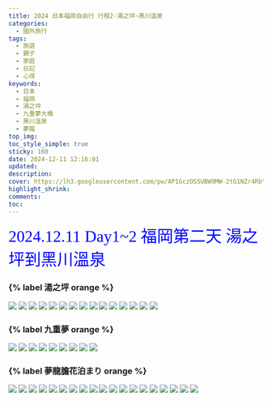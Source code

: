 ```yaml
---
title: 2024 日本福岡自由行 行程2-湯之坪~黑川溫泉
categories:
  - 國外旅行
tags:
  - 旅遊
  - 親子
  - 家庭
  - 日記
  - 心得
keywords:
  - 日本
  - 福岡
  - 湯之坪
  - 九重夢大橋
  - 黑川溫泉
  - 夢龍
top_img:
toc_style_simple: true
sticky: 160
date: 2024-12-11 12:16:01
updated:
description:
cover: https://lh3.googleusercontent.com/pw/AP1GczOSSUBW9MW-2tG1NZr4RbYo3eSojOxqPNGpL6ctw1nqU4wWi7MevZtey_fNl9XuNhKPpq8fbABx1jGgk7uQ7GkX2_J7U6yc-ldnWgjpydkoDAD37F0=w1920-h1080
highlight_shrink:
comments:
toc:
---
```


<font face="標楷體" color="blue" size="6px">2024.12.11 Day1~2 福岡第二天 湯之坪到黑川溫泉</font>

### {% label 湯之坪 orange %}

![](https://lh3.googleusercontent.com/pw/AP1GczNzJAyN42z3iHXa1cIxe-Gd4MdgyJSszVtg0M-AdakuWa5RHy3ayNC7YpRIEbL8bi1nEU6S7QWiKYma67CrtWbf1M6Oe5OB5mHzEJeLbD8U26_C1Uk=w1920-h1080)
![](https://lh3.googleusercontent.com/pw/AP1GczNIvvajXOf-YAUAXEflU1YNupfaGBoiGTOjbGBJjK-mXQDQQ1osvv43B6UA2cJtDsrF_KLg5lBgGb_ZjNOv34NJTuwCT6kPLK3njE10sn_0xAqISQI=w1920-h1080)
![](https://lh3.googleusercontent.com/pw/AP1GczNoOU44cnBolIhNXoO5l7xxo3TShwYa9sJwHV_gsyC9h47SYTsseE_MkRZhFLnK2YGzh-Tstw_ntB74wWv2Xj9SR3seRfPZTkWfkAnxxFqM4dpk_C4=w1920-h1080)
![](https://lh3.googleusercontent.com/pw/AP1GczMsoFdP2Jl9d6QoZu5W1iQ31-SOw9L7FsnCUdNkHY4ruVLrk5fBn2-qHzYI-Bv8-veqkW97CLGGUOJsAiDsuTJrFJtreCBBdtqQfTpW1hl4LSS8MlE=w1920-h1080)
![](https://lh3.googleusercontent.com/pw/AP1GczNEFnWLxFcMoqcM_dZyw-fezJ9NwjGkMrlm4VClm0shihFzBMHoN_7Dh9A6z1aAo-qtHrO7kOHEAwYz9KUU-74Cw_rpGrI9m0IIIej-JFriwOb1BB8=w1920-h1080)
![](https://lh3.googleusercontent.com/pw/AP1GczO8F6Uo9F-PPXuLUCcoA7c-f1WWnZ11oYMxOcasuSPbsPg413mbxqoI3rFaNDXl3DjLQ1JGvZjZpRTppPssigZPtA8-mnrAnFMVOCdaQbj7YVe8xck=w1920-h1080)
![](https://lh3.googleusercontent.com/pw/AP1GczM1KVTQGwIAGzP1g8U0phRdZcsmCxNcio-JMGdq6PUnxYIu47o4BnAO7Y5933Zl84lCxEW87aYkvNf0LiOrvEFKgoU3gZVinAfCLTqec5KHyfsExnc=w1920-h1080)
![](https://lh3.googleusercontent.com/pw/AP1GczPrAtNEbt4hSQiJ84MpwVm1IMAexMeuE2WfN5HCX2cFWBi0wBZBLVU4sLuT2MiXCUpuKIIG4oLUsSYZvbkxrlXQ4IKl0hkZUQZ-4qNUyXKI4vfrIOE=w1920-h1080)
![](https://lh3.googleusercontent.com/pw/AP1GczMuqLwHIjrl1BzAN7JQmrgGmC2ImlNi4EXpYfA_n-Mci28CGUtmDGzN8T7klCQgQP63QF_M65PYNYG3A1P5x6Ofll6bK0GJj2wPfg12oYLCq1IdIbk=w1920-h1080)
![](https://lh3.googleusercontent.com/pw/AP1GczOAlGwn6Vvr5DxaPf7pdX59_NkWVBy3LUtPuQyiBAyxOAhHYjgWLyq0vTyrZPLnkiuJCBwwJYk9t8dQNz235GPD--0kSsO1aj_yWuv8vh97WTcWXTw=w1920-h1080)
![](https://lh3.googleusercontent.com/pw/AP1GczNHP3FCp2D4YM8ovJXYiNKxf7pIl9SCfhB9lZZBNm6KE6tO-YKsCptQmZsuddl3vX_iZ-JcCoqGM7bvJGQADdgpmIjVxlDrJFvTisymSGeMh6rmlEw=w1920-h1080)
![](https://lh3.googleusercontent.com/pw/AP1GczM1vorUnhQFtC_WhAdIUg5At2qIXy38Dpp5Y521rkas2JnKr_CTvyfBnxYC7eGe81FangNYk321B4Z5yAXt5mz-CE8fNVpzfDq8466gRwyzt7BIYE0=w1920-h1080)
![](https://lh3.googleusercontent.com/pw/AP1GczOtKVA7ycQjqWDg5njyAwy7lGVr7GP3nAiTt00XJxI3mLZ8j_AUWxf0RygXBxDidNKK_A-w49zz-hpgAU_pGN9W2VFfVyhmJ52g5vGXn8cefTX_Z28=w1920-h1080)
![](https://lh3.googleusercontent.com/pw/AP1GczMe1HQOZpgW0aeJpN-3b0C1sclcoY1LZj6wrHGYkh42bbhthpvXkdNtn3u24L51T-i0ffLX5qINVSDD3ykDdHb-c75X6FIHj1y7_RwzVloeESrcxdM=w1920-h1080)
![](https://lh3.googleusercontent.com/pw/AP1GczNaoLWjr26X1z5cNHNZR-FiVux1I8w7eqiInqlRk-HABb4uoc_QcVSi7uX0drWSrII4TE-bbsG7kxZYM3C5YMlLYQ1jG8vUifb-ly_dvcgYiiGVlpw=w1920-h1080)

### {% label 九重夢 orange %}

![](https://lh3.googleusercontent.com/pw/AP1GczN01kBzq0t5kEhaJrMBVXvExWcygXa2O-Be4rlC7wDJ-SagP2Wca0ao4avNXK0v4_mz3Yi5i-lvhVUXxHYYaTUQf_-2RKDAKOMfzLnVcKWdG5eav-Q=w1920-h1080)
![](https://lh3.googleusercontent.com/pw/AP1GczPjx4hRvhZFJKoK8vOZwhPyMjliBbyTak0t7F6HdJwQYzvXsH8Mt5TlfW-fJ2LzzaKvwUV8C1MNX8Me7rHuAVhDe6oWSTBJlFQnqb4D7puUgjZTigo=w1920-h1080)
![](https://lh3.googleusercontent.com/pw/AP1GczOYUGahXLRSB7cIv1DjWlosnKqavuQo7hUPTBxratMBPGQmkIEm8stEuJ9jSVCIIXEiT34uWJupd33eLrYB4IQ5YByJDYKs5yMYnppwmUPVScgmoEs=w1920-h1080)
![](https://lh3.googleusercontent.com/pw/AP1GczOrag6obdALJ5UYRuX0xBrDAx-0uQLCNRe5PcjL4VYzvyrGGKsvUl2cnBTKPZhsjaE0VeN6-sqVkB7iBg97bIJXraycU2MN-KAuEZMM0YLNBeKotQ8=w1920-h1080)
![](https://lh3.googleusercontent.com/pw/AP1GczPMT0hVGe6dmFDtQo950gwIb--tmwBjBswEkVRG1N5RlTZPmvhpXSp48dac2d0RZ4l9mUfjz7YHtuRv4BVssA2xOpvdUj4lr0bdHKtlsk0e3x-qmcs=w1920-h1080)
![](https://lh3.googleusercontent.com/pw/AP1GczNQ06SdkHzyTcBKRGhD1tV0UYHwJnVRF0sU34dT-YN50EwNOQAxik-kb2ZuR81ZXOZjJWBNzUERSCCeaxJxxj_EkOzzu0HITL15oR5JWZbrcQKHmRs=w1920-h1080)
![](https://lh3.googleusercontent.com/pw/AP1GczNQ-S4oMs0cD8xUEnup8tIGnR2oNh72n5htMgk1DUETcJm3EQ73bKo9xsHIPVTQbZxQ9Sd-WPFlvGBbQHrLVXJCaAExuIqpcoCEVUyX-6leTIW6Svg=w1920-h1080)
![](https://lh3.googleusercontent.com/pw/AP1GczOSSUBW9MW-2tG1NZr4RbYo3eSojOxqPNGpL6ctw1nqU4wWi7MevZtey_fNl9XuNhKPpq8fbABx1jGgk7uQ7GkX2_J7U6yc-ldnWgjpydkoDAD37F0=w1920-h1080)
![](https://lh3.googleusercontent.com/pw/AP1GczMTywZm2fw2V2To1DwHhOhZKYLTzqNSUpTacpiy_7wXDT9D6MDmnetZLWOj2L3EfOCNuUsjAdULJg6aE0JmNOcB0P64fMI-PB40vbmIEgdEp7qgfWo=w1920-h1080)

### {% label 夢龍膽花泊まり orange %}

![](https://lh3.googleusercontent.com/pw/AP1GczOwHyhX9bvZ0A3NC8VjmRsXxNa_APudkDj4WbzsL_6bRiWUKCHvO6T_oxxMPm20yrJJqc8GIjcci8ft-12w9P2pgGQwWoyQ-RLi2LMpwtGmqg_4PcE=w1920-h1080)
![](https://lh3.googleusercontent.com/pw/AP1GczMhZ4j_uN9wkTlVxtBZ1dKXDk-kOl8anS7keojy-JOqQbMxjnbwaKmoUC1NimA7iPvzPfjbWTrWAwWjZl64uPk1RzAbqh1NiM8TiGF-bNczMufg9wM=w1920-h1080)
![](https://lh3.googleusercontent.com/pw/AP1GczPf6FAvWyhGY8spETc-MPip9KyaNTSEbLmHFsgw8Ia30SLVVcuL3zmWUU4RUfEBc65zjSrKpXfk3W0UZTYi7N9putcbZCEHhNBwvjaDFt5WBQeFgMU=w1920-h1080)
![](https://lh3.googleusercontent.com/pw/AP1GczO9gxtLLfv2gVXcY-4WOn9Ngk0LDeBfcTVMrbCHvCC9VUnGUMOJeQ6urMpOQZ2Q872iwxyykVf215Wuvdlt26FOKAvBisnwlWvLOqOIrPvcMyw7rlU=w1920-h1080)
![](https://lh3.googleusercontent.com/pw/AP1GczM-zEv7FeN6_uNWVooUR_FB0enjg9NW_i7fi06vNAPdpkmfSK7y48xa6OK2UUS0dBC0rtvYbFuQ-uyjAZP3u6oYaUUUBfgnLT4mthHEoV94RxdWscc=w1920-h1080)
![](https://lh3.googleusercontent.com/pw/AP1GczM-ezCor7MOPvI_oQEjRmVmwvG1EiuqdWMKpepW6DfgK6gY8FUZUjr7lgEqR81iHZIHaFYVhptZEoku0s4wsnnSp2MJjJ4rdtKToLeeam5oMNkffuM=w1920-h1080)
![](https://lh3.googleusercontent.com/pw/AP1GczNl-Jz3QoT9nFDskLcqKPLQvG1HufIb7ro9DU_MVn5aW9CSnh9PNsuPinEk3ZxVbDovIn0wYAnZHytujKQpCf8Vytq-dbVfYY0mRP3UAcNQ3AeSBgA=w1920-h1080)
![](https://lh3.googleusercontent.com/pw/AP1GczPIqeNSFOzSz0dQsmRXhEzGlEaXyfDNBdBFtuiMc0JMPg-s4f6OqlcDCzE68HUsFyqxR5o000tJ9h7YvY77qVDzQft5Ii4HwWVhzn6Tv2o_csfpznQ=w1920-h1080)
![](https://lh3.googleusercontent.com/pw/AP1GczP6OgKVriHNakwV3pqTTRpkb6_apl8sBv4-PL5pCnbyrh1h2ybk2tzc2NhCOX7OGcfiSF8CQSy_s3PeNt3YlWneNtRfxaEHREdXoN5QGUgQbiOIpI8=w1920-h1080)
![](https://lh3.googleusercontent.com/pw/AP1GczMQJSOWIJEmpoh1UJkk5GYXedGAcB3xhlDs_T4eYCOUjcwx7IWKUqurm7A9LI6s7lIZiABk8p8P-UACArVR8rSDn0gtZPotzbbUBwDUugYUR5XfXA8=w1920-h1080)
![](https://lh3.googleusercontent.com/pw/AP1GczPZYtT0CS8tUVCOclTh1Z9TSscgRej_uNVk25hVudxrg5dnt40BHTEfYbzeqOTxbGV0oNza5NxoSKFLdyEFe-wdNnaUcYnsi-WGA1J4mJi6KbM3hJQ=w1920-h1080)
![](https://lh3.googleusercontent.com/pw/AP1GczNTUIscHNosQ9FgIw9irn70h2i8jusNR41Pq3E05HDIn5MpGkB8XZrg9_kOmxiLrD5mrbEypFV2ozdXyrMmfQTGmAZNQqmVzdJMFN8ydadTVFOBNLc=w1920-h1080)
![](https://lh3.googleusercontent.com/pw/AP1GczPpsklio75WwnR-qPh5VkcD1R9iYA6jLjR6-iUKgJMbxR7JeThjZJ0KIT-F0Eh3gvr4MQCxnBINZynV14602t5PMji6mniYgufZHGgmB0LAUQpvGRg=w1920-h1080)
![](https://lh3.googleusercontent.com/pw/AP1GczM4NaibW2WmB--8RedECpjFGlnfUw4IBAcBnLL3Y7_EPmJ447Csxnsqdy27-EB6dXKvsm4vLMISA_wLur7VQefkLnEgsrnFcW8uoXeXTjLNYZ6hXZM=w1920-h1080)
![](https://lh3.googleusercontent.com/pw/AP1GczNLaHpdJAMMrvh64qGRsdLSv4m50C1GIYUqVGj_O_ApjStg-j4LB8lOXjHGkl5rbFw0pGURsFsxI8_f_5VnMr3DZdVD6xx2lV88AecVatq6XpAA0F0=w1920-h1080)
![](https://lh3.googleusercontent.com/pw/AP1GczN6DosbV0UWvlb-cINqX0F5WTFo9Ioyb5pIbk6OzWF-T5EpNaIqLI7nXa2KAj9QZgtm5Q5LVrMXR718GItXiLpfRgfbd7LYrkgk8tmLzgAMflM6qMs=w1920-h1080)
![](https://lh3.googleusercontent.com/pw/AP1GczMiJr7BiY-oxKZyQmNMz3F5iEN1YfPQ5_yKNc4ulgaNJY58zo_zmlpNhvqZNref-wifniPbfoZyqSP16y0XkuD4GnF8tcBtgCIXBJRdtwaWBkjleaY=w1920-h1080)
![](https://lh3.googleusercontent.com/pw/AP1GczOJs5MlI5HWYXySvMHIWzlHwV9dSWODSt2UAUwZD_VWFNH50yfpXxZga4XXtswqRMesWZ8NCJW5Kcmond-07oHweNEVF91fdi3DtvAzD-jJZy39bPg=w1920-h1080)
![](https://lh3.googleusercontent.com/pw/AP1GczM3nlFfVLpjCPbBFX4_-7G2djpEe0tuDFqSIe0AVkC79vIG0-0rnHLUwL8wV3mzjVU6yDJsDcH5JDi-tDUdDxoH3Qv-njC0Jzw1ROVyj4SmJe1rWr0=w1920-h1080)

<style>
table th:first-of-type {
    width: 33%;
}
table th:nth-of-type(2) {
    width: 33%;
}
table th:nth-of-type(3) {
    width: 33%;
}
</style>
